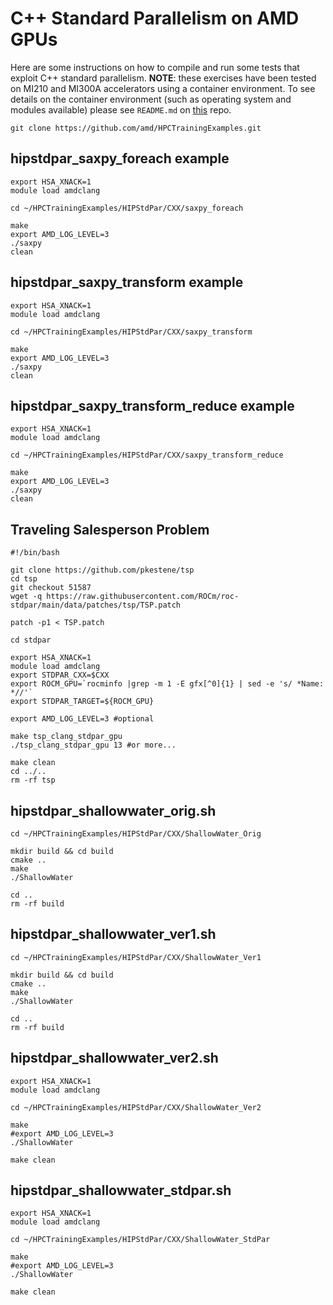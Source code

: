 # C++ Standard Parallelism on AMD GPUs

Here are some instructions on how to compile and run some tests that exploit C++ standard parallelism.
**NOTE**: these exercises have been tested on MI210 and MI300A accelerators using a container environment.
To see details on the container environment (such as operating system and modules available) please see `README.md` on [this](https://github.com/amd/HPCTrainingDock) repo. 

```
git clone https://github.com/amd/HPCTrainingExamples.git
```

## hipstdpar_saxpy_foreach example

```
export HSA_XNACK=1
module load amdclang

cd ~/HPCTrainingExamples/HIPStdPar/CXX/saxpy_foreach

make
export AMD_LOG_LEVEL=3
./saxpy
clean
```

## hipstdpar_saxpy_transform example

```
export HSA_XNACK=1
module load amdclang

cd ~/HPCTrainingExamples/HIPStdPar/CXX/saxpy_transform

make
export AMD_LOG_LEVEL=3
./saxpy
clean
```

## hipstdpar_saxpy_transform_reduce example

```
export HSA_XNACK=1
module load amdclang

cd ~/HPCTrainingExamples/HIPStdPar/CXX/saxpy_transform_reduce

make
export AMD_LOG_LEVEL=3
./saxpy
clean
```

## Traveling Salesperson Problem

```
#!/bin/bash

git clone https://github.com/pkestene/tsp
cd tsp
git checkout 51587
wget -q https://raw.githubusercontent.com/ROCm/roc-stdpar/main/data/patches/tsp/TSP.patch

patch -p1 < TSP.patch

cd stdpar

export HSA_XNACK=1
module load amdclang
export STDPAR_CXX=$CXX
export ROCM_GPU=`rocminfo |grep -m 1 -E gfx[^0]{1} | sed -e 's/ *Name: *//'`
export STDPAR_TARGET=${ROCM_GPU}

export AMD_LOG_LEVEL=3 #optional

make tsp_clang_stdpar_gpu
./tsp_clang_stdpar_gpu 13 #or more...

make clean
cd ../..
rm -rf tsp
```

## hipstdpar_shallowwater_orig.sh

```
cd ~/HPCTrainingExamples/HIPStdPar/CXX/ShallowWater_Orig

mkdir build && cd build
cmake ..
make
./ShallowWater

cd ..
rm -rf build
```

## hipstdpar_shallowwater_ver1.sh

```
cd ~/HPCTrainingExamples/HIPStdPar/CXX/ShallowWater_Ver1

mkdir build && cd build
cmake ..
make
./ShallowWater

cd ..
rm -rf build
```

## hipstdpar_shallowwater_ver2.sh

```
export HSA_XNACK=1
module load amdclang

cd ~/HPCTrainingExamples/HIPStdPar/CXX/ShallowWater_Ver2

make
#export AMD_LOG_LEVEL=3
./ShallowWater

make clean
```
## hipstdpar_shallowwater_stdpar.sh

```
export HSA_XNACK=1
module load amdclang

cd ~/HPCTrainingExamples/HIPStdPar/CXX/ShallowWater_StdPar

make
#export AMD_LOG_LEVEL=3
./ShallowWater

make clean
```
